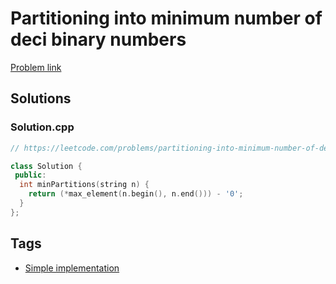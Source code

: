 # Partitioning into minimum number of deci binary numbers

[Problem link](https://leetcode.com/problems/partitioning-into-minimum-number-of-deci-binary-numbers)

## Solutions


### Solution.cpp
```cpp
// https://leetcode.com/problems/partitioning-into-minimum-number-of-deci-binary-numbers

class Solution {
 public:
  int minPartitions(string n) {
    return (*max_element(n.begin(), n.end())) - '0';
  }
};
```
## Tags

* [Simple implementation](/Collections/simple-implementation.md#simple-implementation)
